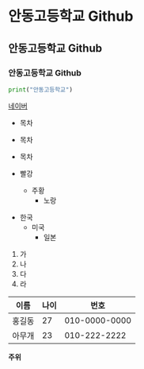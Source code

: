 # 안동고등학교 Github
## 안동고등학교 Github
### 안동고등학교 Github


```python
print("안동고등학교")
```
[네이버](www.naver.com)

* 목차
 * 목차
  * 목차

* 빨강
  * 주황 
    * 노랑

- 한국
  - 미국
    - 일본

1. 가
2. 나
3. 다
4. 라

이름 | 나이 | 번호
---|---|---|
홍길동|27|010-0000-0000
아무개|23|010-222-2222

**주위**
